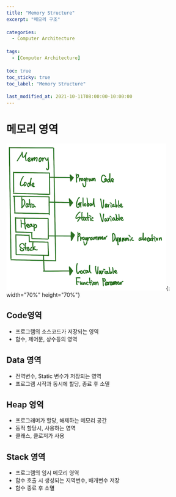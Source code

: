 ```yaml
---
title: "Memory Structure"
excerpt: "메모리 구조"

categories:
  - Computer Architecture

tags:
  - [Computer Architecture]

toc: true
toc_sticky: true
toc_label: "Memory Structure"

last_modified_at: 2021-10-11T08:00:00-10:00:00
---
```


# 메모리 영역

![image](/assets/images/ComputerArchitecture/MemoryStructure.png){: width="70%" height="70%"}

## Code영역
  - 프로그램의 소스코드가 저장되는 영역
  - 함수, 제어문, 상수등의 영역

## Data 영역
  - 전역변수, Static 변수가 저장되는 영역
  - 프로그램 시작과 동시에 할당, 종료 후 소멸

## Heap 영역
  - 프로그래머가 할당, 해제하는 메모리 공간
  - 동적 할당시, 사용하는 영역
  - 클래스, 클로저가 사용

## Stack 영역
  - 프로그램의 임시 메모리 영역
  - 함수 호출 시 생성되는 지역변수, 배개변수 저장
  - 함수 종료 후 소멸